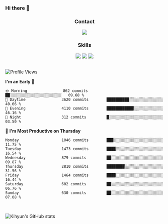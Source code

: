### Hi there 👋

<!--
**Key5771/Key5771** is a ✨ _special_ ✨ repository because its `README.md` (this file) appears on your GitHub profile.

Here are some ideas to get you started:

- 🔭 I’m currently working on ...
- 🌱 I’m currently learning ...
- 👯 I’m looking to collaborate on ...
- 🤔 I’m looking for help with ...
- 💬 Ask me about ...
- 📫 How to reach me: ...
- 😄 Pronouns: ...
- ⚡ Fun fact: ...
-->

<h3 align="center">Contact</h3>
<div align="center">
  <a href="mailto:ksj57715@gmail.com"><img src="https://img.shields.io/badge/Gmail-D14836?style=for-the-badge&logo=gmail&logoColor=white"/></a>
</div>

<h3 align="center">Skills</h3>
<div align="center">
  <img src="https://img.shields.io/badge/iOS-000000?style=for-the-badge&logo=ios&logoColor=white"/>
  <img src="https://img.shields.io/badge/Swift-FA7343?style=for-the-badge&logo=swift&logoColor=white"/>
  <img src="https://img.shields.io/badge/Xcode-007ACC?style=for-the-badge&logo=Xcode&logoColor=white"/>
</div>

<br>

<!--START_SECTION:waka-->
![Profile Views](http://img.shields.io/badge/Profile%20Views-0-blue)

**I'm an Early 🐤** 

```text
🌞 Morning                862 commits         ██░░░░░░░░░░░░░░░░░░░░░░░   09.68 % 
🌆 Daytime                3620 commits        ██████████░░░░░░░░░░░░░░░   40.66 % 
🌃 Evening                4110 commits        ████████████░░░░░░░░░░░░░   46.16 % 
🌙 Night                  312 commits         █░░░░░░░░░░░░░░░░░░░░░░░░   03.50 % 
```
📅 **I'm Most Productive on Thursday** 

```text
Monday                   1046 commits        ███░░░░░░░░░░░░░░░░░░░░░░   11.75 % 
Tuesday                  1473 commits        ████░░░░░░░░░░░░░░░░░░░░░   16.54 % 
Wednesday                879 commits         ██░░░░░░░░░░░░░░░░░░░░░░░   09.87 % 
Thursday                 2810 commits        ████████░░░░░░░░░░░░░░░░░   31.56 % 
Friday                   1464 commits        ████░░░░░░░░░░░░░░░░░░░░░   16.44 % 
Saturday                 602 commits         ██░░░░░░░░░░░░░░░░░░░░░░░   06.76 % 
Sunday                   630 commits         ██░░░░░░░░░░░░░░░░░░░░░░░   07.08 % 
```



<!--END_SECTION:waka-->

<br>


![Kihyun's GitHub stats](https://github-readme-stats.vercel.app/api?username=key5771&show_icons=true&theme=radical)
